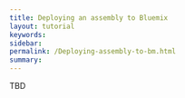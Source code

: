```yaml
---
title: Deploying an assembly to Bluemix
layout: tutorial
keywords:
sidebar:
permalink: /Deploying-assembly-to-bm.html
summary:
---
```


TBD
